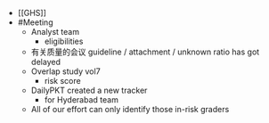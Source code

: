 - [[GHS]]
- #Meeting
	- Analyst team
		- eligibilities
	- 有关质量的会议 guideline / attachment / unknown ratio has got delayed
	- Overlap study vol7
		- risk score
	- DailyPKT created a new tracker
		- for Hyderabad team
	- All of our effort can only identify those in-risk graders